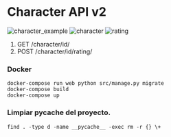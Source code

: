 # Character API v2

![character_example](https://user-images.githubusercontent.com/2810187/91328383-3c8d5b00-e79d-11ea-87b7-ff89f20248c9.png)
![character](https://user-images.githubusercontent.com/2810187/91360958-c6551c80-e7cd-11ea-8b40-f548417d86fc.png)
![rating](https://user-images.githubusercontent.com/2810187/91360997-d5d46580-e7cd-11ea-8c39-4f213c01a761.png)

1. GET /character/id/
2. POST /character/id/rating/

### Docker
```
docker-compose run web python src/manage.py migrate
docker-compose build
docker-compose up
```

### Limpiar __pycache__ del proyecto.

```
find . -type d -name __pycache__ -exec rm -r {} \+
```
